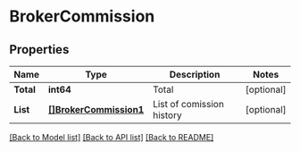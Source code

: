# BrokerCommission

## Properties

Name | Type | Description | Notes
------------ | ------------- | ------------- | -------------
**Total** | **int64** | Total | [optional] 
**List** | [**[]BrokerCommission1**](BrokerCommission_1.md) | List of comission history | [optional] 

[[Back to Model list]](../README.md#documentation-for-models) [[Back to API list]](../README.md#documentation-for-api-endpoints) [[Back to README]](../README.md)


